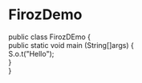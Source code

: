# FirozDemo
public class FirozDEmo 
{<br>
   public static void main (String[]args)
   {<br>
     S.o.t("Hello");<br>
   }<br>
}

